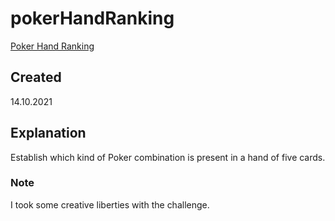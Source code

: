 # pokerHandRanking
[Poker Hand Ranking](https://edabit.com/challenge/EZKbj4mM3xEfDpb5c)

## Created
14.10.2021

## Explanation
Establish which kind of Poker combination is present in a hand of five cards.

### Note
I took some creative liberties with the challenge.
